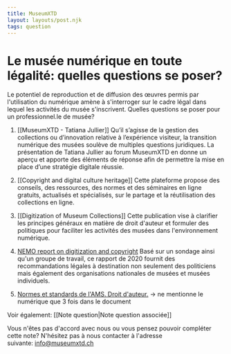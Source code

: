 ```yaml
---
title: MuseumXTD
layout: layouts/post.njk
tags: question
---
```

# Le musée numérique en toute légalité: quelles questions se poser?
Le potentiel de reproduction et de diffusion des œuvres permis par l'utilisation du numérique amène à s'interroger sur le cadre légal dans lequel les activités du musée s'inscrivent. Quelles questions se poser pour un professionnel.le de musée?
  
1. [[MuseumXTD - Tatiana Jullier]]
   Qu’il s’agisse de la gestion des collections ou d’innovation relative à l’expérience visiteur, la transition numérique des musées soulève de multiples questions juridiques. La présentation de Tatiana Jullier au forum MuseumXTD en donne un aperçu et apporte des éléments de réponse afin de permettre la mise en place d’une stratégie digitale réussie.
2. [[Copyright and digital culture heritage]]
   Cette plateforme propose des conseils, des ressources, des normes et des séminaires en ligne gratuits, actualisés et spécialisés, sur le partage et la réutilisation des collections en ligne.
3. [[Digitization of Museum Collections]]
   Cette publication vise à clarifier les principes généraux en matière de droit d'auteur et formuler des politiques pour faciliter les activités des musées dans l'environnement numérique.
4. [NEMO report on digitization and copyright](https://www.ne-mo.org/news/article/nemo/nemo-report-on-digitisation-and-copyright-challenges-of-making-museum-collections-accessible-online.html)
   Basé sur un sondage ainsi qu'un groupe de travail, ce rapport de 2020 fournit des recommandations légales à destination non seulement des politiciens mais également des organisations nationales de musées et musées individuels. 


2. [Normes et standards de l'AMS. Droit d'auteur.](https://www.museums.ch/fr/publications/standards/droit-d-auteur.html)  -> ne mentionne le numérique que 3 fois dans le document

Voir également: [[Note question|Note question associée]]
 
Vous n'êtes pas d'accord avec nous ou vous pensez pouvoir compléter cette note? N'hésitez pas à nous contacter à l'adresse suivante: [info@museumxtd.ch](mailto:info@museumxtd.ch)